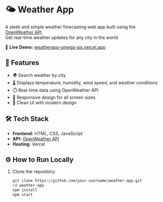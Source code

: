 # 🌤️ Weather App

A sleek and simple weather forecasting web app built using the [OpenWeather API](https://openweathermap.org/api).  
Get real-time weather updates for any city in the world.

🔗 **Live Demo:** [weatherapp-omega-six.vercel.app](https://weatherapp-omega-six.vercel.app/)

## 🚀 Features

- 🌍 Search weather by city
- 🌡️ Displays temperature, humidity, wind speed, and weather conditions
- ⏱️ Real-time data using OpenWeather API
- 📱 Responsive design for all screen sizes
- 🌙 Clean UI with modern design

## 🛠️ Tech Stack

- **Frontend:** HTML, CSS, JavaScript
- **API:** [OpenWeather API](https://openweathermap.org/api)
- **Hosting:** Vercel


## ⚙️ How to Run Locally

1. Clone the repository:
   ```bash
   git clone https://github.com/your-username/weather-app.git
   cd weather-app
   npm install
   npm start

